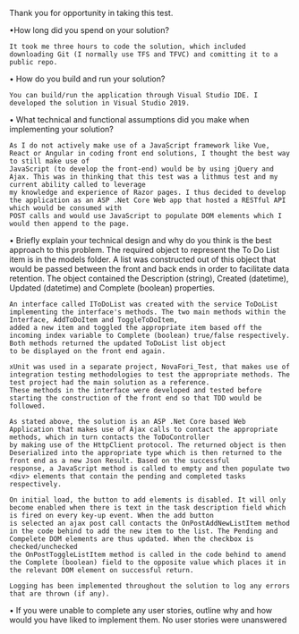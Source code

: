 Thank you for opportunity in taking this test.

•How long did you spend on your solution?

	It took me three hours to code the solution, which included downloading Git (I normally use TFS and TFVC) and comitting it to a public repo.

• How do you build and run your solution?

	You can build/run the application through Visual Studio IDE. I developed the solution in Visual Studio 2019.

• What technical and functional assumptions did you make when implementing your
solution?

	As I do not actively make use of a JavaScript framework like Vue, React or Angular in coding front end solutions, I thought the best way to still make use of 
	JavaScript (to develop the front-end) would be by using jQuery and Ajax. This was in thinking that this test was a lithmus test and my current ability called to leverage 
	my knowledge and experience of Razor pages. I thus decided to develop the application as an ASP .Net Core Web app that hosted a RESTful API which would be consumed with 
	POST calls and would use JavaScript to populate DOM elements which I would then append to the page. 

• Briefly explain your technical design and why do you think is the best approach to this
problem.
	The required object to represent the To Do List item is in the models folder. A list was constructed out of this object that would be passed between the front and back ends in order
	to facilitate data retention. The object contained the Description (string), Created (datetime), Updated (datetime) and Complete (boolean) properties. 

	An interface called IToDoList was created with the service ToDoList implementing the interface's methods. The two main methods within the Interface, AddToDoItem and ToggleToDoItem, 
	added a new item and toggled the appropriate item based off the incoming index variable to Complete (boolean) true/false respectively. Both methods returned the updated ToDoList list object
	to be displayed on the front end again. 

	xUnit was used in a separate project, NovaFori_Test, that makes use of integration testing methodologies to test the appropriate methods. The test project had the main solution as a reference. 
	These methods in the interface were developed and tested before starting the construction of the front end so that TDD would be followed.

	As stated above, the solution is an ASP .Net Core based Web Application that makes use of Ajax calls to contact the appropriate methods, which in turn contacts the ToDoController
	by making use of the HttpClient protocol. The returned object is then Deserialized into the appropriate type which is then returned to the front end as a new Json Result. Based on the successful
	response, a JavaScript method is called to empty and then populate two <div> elements that contain the pending and completed tasks respectively.

	On initial load, the button to add elements is disabled. It will only become enabled when there is text in the task description field which is fired on every key-up event. When the add button 
	is selected an ajax post call contacts the OnPostAddNewListItem method in the code behind to add the new item to the list. The Pending and Compelete DOM elements are thus updated. When the checkbox is checked/unchecked
	the OnPostToggleListItem method is called in the code behind to amend the Complete (boolean) field to the opposite value which places it in the relevant DOM element on successful return. 

	Logging has been implemented throughout the solution to log any errors that are thrown (if any).


• If you were unable to complete any user stories, outline why and how would you have
liked to implement them.
	No user stories were unanswered

